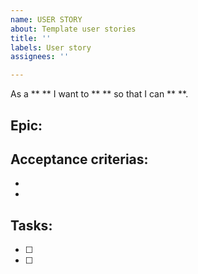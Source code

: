 ```yaml
---
name: USER STORY
about: Template user stories
title: ''
labels: User story
assignees: ''

---
```


As a ** ** I want to ** ** so that I can ** **.

## Epic: 

## Acceptance criterias:
-
-

## Tasks:
- [ ]
- [ ]
